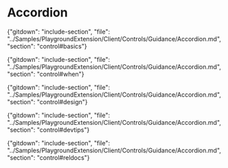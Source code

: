 ﻿# Accordion

{"gitdown": "include-section", "file": "../Samples/PlaygroundExtension/Client/Controls/Guidance/Accordion.md", "section": "control#basics"}

<!-- EWINNER TODO get an IMAGE to embed here -->

<!-- EWINNER TODO get an SAMPLE CODE to embed here -->

{"gitdown": "include-section", "file": "../Samples/PlaygroundExtension/Client/Controls/Guidance/Accordion.md", "section": "control#when"}

{"gitdown": "include-section", "file": "../Samples/PlaygroundExtension/Client/Controls/Guidance/Accordion.md", "section": "control#design"}

{"gitdown": "include-section", "file": "../Samples/PlaygroundExtension/Client/Controls/Guidance/Accordion.md", "section": "control#devtips"}

{"gitdown": "include-section", "file": "../Samples/PlaygroundExtension/Client/Controls/Guidance/Accordion.md", "section": "control#reldocs"}
